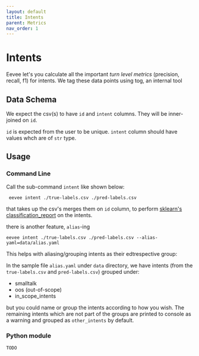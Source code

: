 ```yaml
---
layout: default
title: Intents
parent: Metrics
nav_order: 1
---
```


# Intents

Eevee let's you calculate all the important _turn level
metrics_ (precision, recall, f1) for intents. We tag these data points using tog, an internal tool

## Data Schema

We expect the csv(s) to have `id` and `intent` columns. They will be inner-joined on `id`. 

`id` is expected from the user to be unique.
`intent` column should have values whch are of `str` type.

## Usage

### Command Line
Call the sub-command `intent` like shown below:

```shell
 eevee intent ./true-labels.csv ./pred-labels.csv
```

that takes up the csv's merges them on `id` column, to perform [sklearn's classification_report](https://scikit-learn.org/stable/modules/generated/sklearn.metrics.classification_report.html#sklearn.metrics.classification_report)
on the intents.

there is another feature, `alias`-ing

```
eevee intent ./true-labels.csv ./pred-labels.csv --alias-yaml=data/alias.yaml
```

This helps with aliasing/grouping intents as their edtrespective group:

In the sample file `alias.yaml` under `data` directory, we have intents (from the `true-labels.csv` and `pred-labels.csv`) grouped under:
* smalltalk
* oos (out-of-scope)
* in_scope_intents

but you could name or group the intents according to how you wish. The remaining intents which are not
part of the groups are printed to console as a warning and grouped as `other_intents` by default.

### Python module
`TODO`

